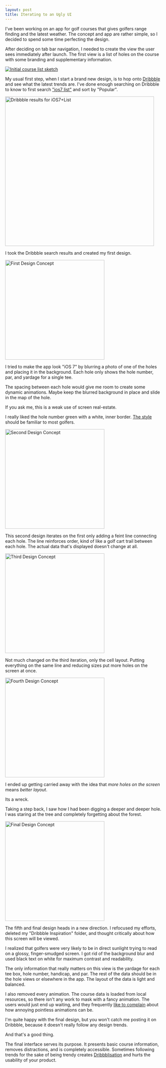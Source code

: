 ```yaml
---
layout: post
title: Iterating to an Ugly UI
---
```


I've been working on an app for golf courses that gives golfers range finding and the latest weather. The concept and app are rather simple, so I decided to spend some time perfecting the design.

After deciding on tab bar navigation, I needed to create the view the user sees immediately after launch. The first view is a list of holes on the course with some branding and supplementary information.

<a href="http://whoisryannystrom.com/img/2013-10-17/sketch.jpg" title="http://whoisryannystrom.com/img/2013-10-17/sketch.jpg"><img class="wide" src="http://whoisryannystrom.com/img/2013-10-17/sketch.jpg" alt="Initial course list sketch" /></a>

My usual first step, when I start a brand new design, is to hop onto [Dribbble](http://dribbble.com) and see what the latest trends are. I've done enough searching on Dribbble to know to first search ["ios7 list"](http://dribbble.com/search?q=ios7+list) and sort by "Popular".

[<img width="480" src="http://whoisryannystrom.com/img/2013-10-17/search_results.jpg" alt="Dribbble results for iOS7+List" />](http://whoisryannystrom.com/img/2013-10-17/search_results.jpg)

I took the Dribbble search results and created my first design.

[<img width="320" src="http://whoisryannystrom.com/img/2013-10-17/1.jpg" alt="First Design Concept" />](http://whoisryannystrom.com/img/2013-10-17/1.jpg)

I tried to make the app look "iOS 7" by blurring a photo of one of the holes and placing it in the background. Each hole only shows the hole number, par, and yardage for a single tee. 

The spacing between each hole would give me room to create some dynamic animations. Maybe keep the blurred background in place and slide in the map of the hole.

If you ask me, this is a weak use of screen real-estate.

I really liked the hole number green with a white, inner border.  [The style](http://cdn.firespring.com/images/6be767fc-d804-45d5-b4d3-aa4411785276.jpg) should be familiar to most golfers.

[<img width="320" src="http://whoisryannystrom.com/img/2013-10-17/2.jpg" alt="Second Design Concept" />](http://whoisryannystrom.com/img/2013-10-17/2.jpg)

This second design iterates on the first only adding a feint line connecting each hole. The line reinforces order, kind of like a golf cart trail between each hole. The actual data that's displayed doesn't change at all.

[<img width="320" src="http://whoisryannystrom.com/img/2013-10-17/3.jpg" alt="Third Design Concept" />](http://whoisryannystrom.com/img/2013-10-17/3.jpg)

Not much changed on the third iteration, only the cell layout. Putting everything on the same line and reducing sizes put more holes on the screen at once.

[<img width="320" src="http://whoisryannystrom.com/img/2013-10-17/4.jpg" alt="Fourth Design Concept" />](http://whoisryannystrom.com/img/2013-10-17/4.jpg)

I ended up getting carried away with the idea that _more holes on the screen_ means _better layout_. 

Its a wreck.

Taking a step back, I saw how I had been digging a deeper and deeper hole. I was staring at the tree and completely forgetting about the forest.

[<img width="320" src="http://whoisryannystrom.com/img/2013-10-17/5.jpg" alt="Final Design Concept" />](http://whoisryannystrom.com/img/2013-10-17/5.jpg)

The fifth and final design heads in a new direction. I refocused my efforts, deleted my "Dribbble Inspiration" folder, and thought critically about how this screen will be viewed.

I realized that golfers were very likely to be in direct sunlight trying to read on a glossy, finger-smudged screen. I got rid of the background blur and used black text on white for maximum contrast and readability.

The only information that really matters on this view is the yardage for each tee box, hole number, handicap, and par. The rest of the data should be in the hole views or elsewhere in the app. The layout of the data is light and balanced.

I also removed every animation. The course data is loaded from local resources, so there isn't any work to mask with a fancy animation. The users would just end up waiting, and they frequently [like to complain](http://www.marco.org/2013/08/27/along-for-the-ride) about how annoying pointless animations can be.

I'm quite happy with the final design, but you won't catch me posting it on Dribbble, because it doesn't really follow any design trends.

And that's a good thing.

The final interface serves its purpose. It presents basic course information, removes distractions, and is completely accessible. Sometimes following trends for the sake of being trendy creates [Dribbblisation](http://insideintercom.io/the-dribbblisation-of-design/) and hurts the usability of your product.